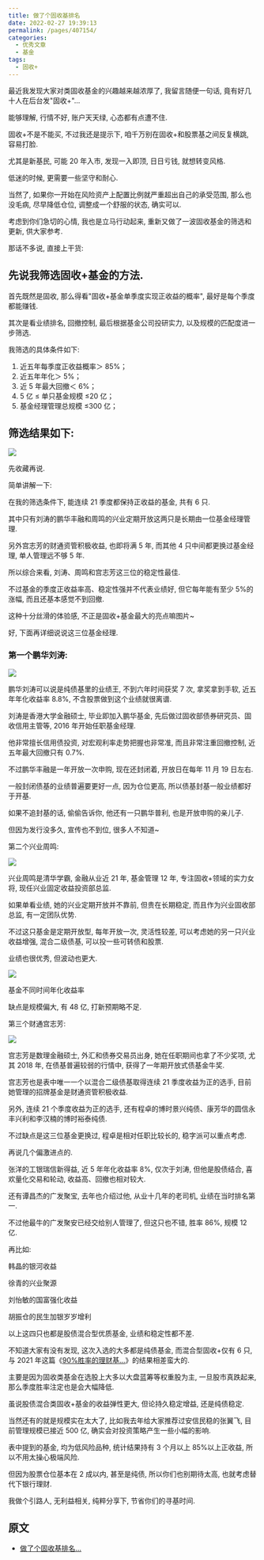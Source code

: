 ```yaml
---
title: 做了个固收基排名
date: 2022-02-27 19:39:13
permalink: /pages/407154/
categories:
  - 优秀文章
  - 基金
tags:
  - 固收+
---
```


最近我发现大家对类固收基金的兴趣越来越浓厚了, 我留言随便一句话, 竟有好几十人在后台发"固收+"...

能够理解, 行情不好, 账户天天绿, 心态都有点遭不住.

固收+不是不能买, 不过我还是提示下, 咱千万别在固收+和股票基之间反复横跳, 容易打脸.

尤其是新基民, 可能 20 年入市, 发现一入即顶, 日日亏钱, 就想转变风格.

低迷的时候, 更需要一些坚守和耐心.

当然了, 如果你一开始在风险资产上配置比例就严重超出自己的承受范围, 那么也没毛病, 尽早降低仓位, 调整成一个舒服的状态, 确实可以.

考虑到你们急切的心情, 我也是立马行动起来, 重新又做了一波固收基金的筛选和更新, 供大家参考.

那话不多说, 直接上干货:

## 先说我筛选固收+基金的方法.

首先既然是固收, 那么得看"固收+基金单季度实现正收益的概率", 最好是每个季度都能赚钱.

其次是看业绩排名, 回撤控制, 最后根据基金公司投研实力, 以及规模的匹配度进一步筛选.

我筛选的具体条件如下:

1. 近五年每季度正收益概率＞ 85%；
2. 近五年年化＞ 5%；
3. 近 5 年最大回撤＜ 6%；
4. 5 亿 ≤ 单只基金规模 ≤20 亿；
5. 基金经理管理总规模 ≤300 亿；

## 筛选结果如下:

![](../../.vuepress/public/img/article/253.png)

先收藏再说.

简单讲解一下:

在我的筛选条件下, 能连续 21 季度都保持正收益的基金, 共有 6 只.

其中只有刘涛的鹏华丰融和周鸣的兴业定期开放这两只是长期由一位基金经理管理.

另外宫志芳的财通资管积极收益, 也即将满 5 年, 而其他 4 只中间都更换过基金经理, 单人管理远不够 5 年.

所以综合来看, 刘涛、周鸣和宫志芳这三位的稳定性最佳.

不过基金的季度正收益率高、稳定性强并不代表业绩好, 但它每年能有至少 5%的涨幅, 而且还基本感觉不到回撤.

这种十分丝滑的体验感, 不正是固收+基金最大的亮点嘛图片~

好, 下面再详细说说这三位基金经理.

### 第一个鹏华刘涛:

![](../../.vuepress/public/img/article/254.png)

鹏华刘涛可以说是纯债基里的业绩王, 不到六年时间获奖 7 次, 拿奖拿到手软, 近五年年化收益率 8.8%, 不含股票做到这个业绩就很离谱.

刘涛是香港大学金融硕士, 毕业即加入鹏华基金, 先后做过固收部债券研究员、固收信用主管等, 2016 年开始任职基金经理.

他非常擅长信用债投资, 对宏观利率走势把握也非常准, 而且非常注重回撤控制, 近五年最大回撤只有 0.7%.

不过鹏华丰融是一年开放一次申购, 现在还封闭着, 开放日在每年 11 月 19 日左右.

一般封闭债基的业绩普遍要更好一点, 因为仓位更高, 所以债基封基一般业绩都好于开基.

如果不追封基的话, 偷偷告诉你, 他还有一只鹏华普利, 也是开放申购的亲儿子.

但因为发行没多久, 宣传也不到位, 很多人不知道~

第二个兴业周鸣:

![](../../.vuepress/public/img/article/255.png)

兴业周鸣是清华学霸, 金融从业近 21 年, 基金管理 12 年, 专注固收+领域的实力女将, 现任兴业固定收益投资部总监.

如果单看业绩, 她的兴业定期开放并不靠前, 但贵在长期稳定, 而且作为兴业固收部总监, 有一定团队优势.

不过这只基金是定期开放型, 每年开放一次, 灵活性较差, 可以考虑她的另一只兴业收益增强, 混合二级债基, 可以投一些可转债和股票.

业绩也很优秀, 但波动也更大.

![](../../.vuepress/public/img/article/256.png)

基金不同时间年化收益率

缺点是规模偏大, 有 48 亿, 打新预期略不足.

第三个财通宫志芳:

![](../../.vuepress/public/img/article/257.png)

宫志芳是数理金融硕士, 外汇和债券交易员出身, 她在任职期间也拿了不少奖项, 尤其 2018 年, 在债基普遍较弱的行情中, 获得了一年期开放式债基金牛奖.

宫志芳也是表中唯一一个以混合二级债基取得连续 21 季度收益为正的选手, 目前她管理的招牌基金是财通资管积极收益.

另外, 连续 21 个季度收益为正的选手, 还有程卓的博时景兴纯债、康芳华的圆信永丰兴利和李汉楠的博时裕泰纯债.

不过缺点是这三位基金更换过, 程卓是相对任职比较长的, 稳字派可以重点考虑.

再说几个偏激进点的.

张洋的工银瑞信新得益, 近 5 年年化收益率 8%, 仅次于刘涛, 但他是股债结合, 喜欢量化交易和轮动, 收益高、回撤也相对较大.

还有谭昌杰的广发聚宝, 去年也介绍过他, 从业十几年的老司机, 业绩在当时排名第一.

不过他最牛的广发聚安已经交给别人管理了, 但这只也不错, 胜率 86%, 规模 12 亿.

再比如:

韩晶的银河收益

徐青的兴业聚源

刘怡敏的国富强化收益

胡振仓的民生加银岁岁增利

以上这四只也都是股债混合型优质基金, 业绩和稳定性都不差.

不知道大家有没有发现, 这次入选的大多都是纯债基金, 而混合型固收+仅有 6 只, 与 2021 年这篇《[90%胜率的理财基...](/pages/f43434/)》的结果相差蛮大的.

主要是因为固收类基金在选股上大多以大盘蓝筹等权重股为主, 一旦股市真跌起来, 那么季度胜率注定也是会大幅降低.

虽说股债混合类固收+基金的收益弹性更大, 但论持久稳定增益, 还是纯债稳定.

当然还有的就是规模实在太大了, 比如我去年给大家推荐过安信民稳的张翼飞, 目前管理规模已接近 500 亿, 确实会对投资策略产生一些小幅的影响.

表中提到的基金, 均为低风险品种, 统计结果持有 3 个月以上 85%以上正收益, 所以不用太操心极端风险.

但因为股票仓位基本在 2 成以内, 甚至是纯债, 所以你们也别期待太高, 也就考虑替代下银行理财.

我做个引路人, 无利益相关, 纯粹分享下, 节省你们的寻基时间.

## 原文

- [做了个固收基排名...](https://mp.weixin.qq.com/s/GJzPQiGjZKSsISqSCd1xDA)
